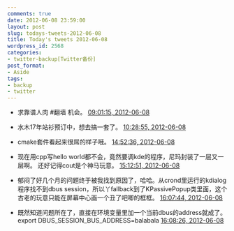 ```yaml
---
comments: true
date: 2012-06-08 23:59:00
layout: post
slug: todays-tweets-2012-06-08
title: Today's tweets 2012-06-08
wordpress_id: 2568
categories:
- twitter-backup[Twitter备份]
post_format:
- Aside
tags:
- backup
- twitter
---
```





  * 求靠谱人肉 #翻墙 机会。 [09:01:15, 2012-06-08](http://twitter.com/gfrog/statuses/210899254493970434)





  * 水木17年站衫预订中，想去搞一套了。 [10:28:55, 2012-06-08](http://twitter.com/gfrog/statuses/210921318416269314)





  * cmake套件看起来很屌的样子哦。 [14:52:36, 2012-06-08](http://twitter.com/gfrog/statuses/210987676789260289)





  * 现在用cpp写hello world都不会，竟然要调kde的程序，尼玛封装了一层又一层啊。 还好记得cout是个神马玩意。 [15:12:51, 2012-06-08](http://twitter.com/gfrog/statuses/210992770595307520)





  * 郁闷了好几个月的问题终于被我找到原因了，哈哈。从crond里运行的kdialog程序找不到dbus session，所以丫fallback到了KPassivePopup类里面，这个古老的玩意只能在屏幕中心画一个丑了吧唧的框框。 [16:07:44, 2012-06-08](http://twitter.com/gfrog/statuses/211006582308339712)





  * 既然知道问题所在了，直接在环境变量里加一个当前dbus的address就成了。 export DBUS_SESSION_BUS_ADDRESS=balabala [16:08:26, 2012-06-08](http://twitter.com/gfrog/statuses/211006758678839296)




